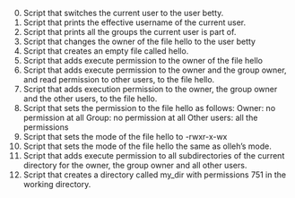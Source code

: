 0. Script that switches the current user to the user betty.
1. Script that prints the effective username of the current user.
2. Script that prints all the groups the current user is part of.
3. Script that changes the owner of the file hello to the user betty
4. Script that creates an empty file called hello.
5. Script that adds execute permission to the owner of the file hello
6. Script that adds execute permission to the owner and the group owner, and read permission to other users, to the file hello.
7. Script that adds execution permission to the owner, the group owner and the other users, to the file hello.
8. Script that sets the permission to the file hello as follows:
Owner: no permission at all
Group: no permission at all
Other users: all the permissions
9. Script that sets the mode of the file hello to -rwxr-x-wx
10. Script that sets the mode of the file hello the same as olleh’s mode.
11. Script that adds execute permission to all subdirectories of the current directory for the owner, the group owner and all other users.
12. Script that creates a directory called my_dir with permissions 751 in the working directory. 
